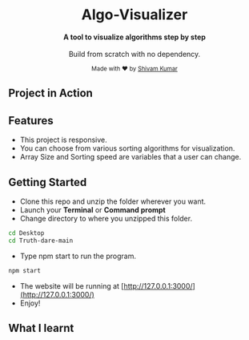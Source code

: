 <div align="center">

<h1>Algo-Visualizer</h1>

<p>
  <strong>A tool to visualize algorithms step by step</strong>
  <br /><br />
  Build from scratch with no dependency.
</p>


<p>
  <sub>Made with ❤︎ by
    <a href="https://github.com/wandering-sage">Shivam Kumar</a>
  </sub>
</p>
</div>


## Project in Action



## Features
- This project is responsive.
- You can choose from various sorting algorithms for visualization.
- Array Size and Sorting speed are variables that a user can change.

## Getting Started
- Clone this repo and unzip the folder wherever you want.
- Launch your **Terminal** or **Command prompt**
- Change directory to where you unzipped this folder.
```bash
cd Desktop
cd Truth-dare-main
```
- Type npm start to run the program.
```bash
npm start
```
- The website will be running at [http://127.0.0.1:3000/](http://127.0.0.1:3000/)
- Enjoy!

## What I learnt
